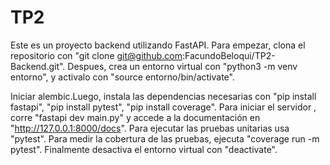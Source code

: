 # TP2
Este es un proyecto backend utilizando FastAPI.
Para empezar, clona el repositorio con "git clone git@github.com:FacundoBeloqui/TP2-Backend.git".
Despues, crea un entorno virtual con "python3 -m venv entorno", y activalo con "source entorno/bin/activate".

Iniciar alembic.Luego, instala las dependencias necesarias con "pip install fastapi", "pip install pytest", "pip install coverage".
Para iniciar el servidor , corre "fastapi dev main.py" y accede a la documentación en "http://127.0.0.1:8000/docs".
Para ejecutar las pruebas unitarias usa "pytest". Para medir la cobertura de las pruebas, ejecuta "coverage run -m pytest".
Finalmente desactiva el entorno virtual con "deactivate".
